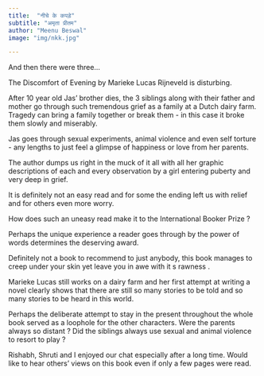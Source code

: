```yaml
---
title:  "नीचे के कपड़े"
subtitle: "अमृता प्रीतम"
author: "Meenu Beswal"
image: "img/nkk.jpg"

---
```


And then there were three...

The Discomfort of Evening by Marieke Lucas Rijneveld is disturbing.

After 10 year old Jas’ brother dies, the 3 siblings along with their father and mother go through such tremendous grief as a family at a Dutch dairy farm. Tragedy can bring a family together or break them - in this case it broke them slowly and miserably.

Jas goes through sexual experiments, animal violence and even self torture - any lengths to just feel a glimpse of happiness or love from her parents. 

The author dumps us right in the muck of it all with all her graphic descriptions of each and every observation by a girl entering puberty and very deep in grief. 

It is definitely not an easy read and for some the ending left us with relief and for others even more worry. 

How does such an uneasy read make it to the International Booker Prize ? 

Perhaps the unique experience a reader goes through by the power of words determines the deserving award.

Definitely not a book to recommend to just anybody, this book manages to creep under your skin yet leave you in awe with it s rawness .

Marieke Lucas still works on a dairy farm and her first attempt at writing a novel clearly shows that there are still so many stories to be told and so many stories to be heard in this world.

Perhaps the deliberate attempt to stay in the present throughout the whole book served as a loophole for the other characters. Were the parents always so distant ? Did the siblings always use sexual and animal violence to resort to play ? 

Rishabh, Shruti and I enjoyed our chat especially after a long time. Would like to hear others’ views on this book even if only a few pages were read.

